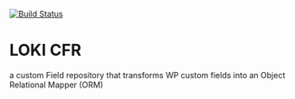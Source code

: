 [![Build Status](https://travis-ci.org/dsteiner23/custom-field-repository.svg?branch=master)](https://travis-ci.org/dsteiner23/custom-field-repository)

# LOKI CFR

a custom Field repository that transforms WP custom fields into an Object Relational Mapper (ORM)